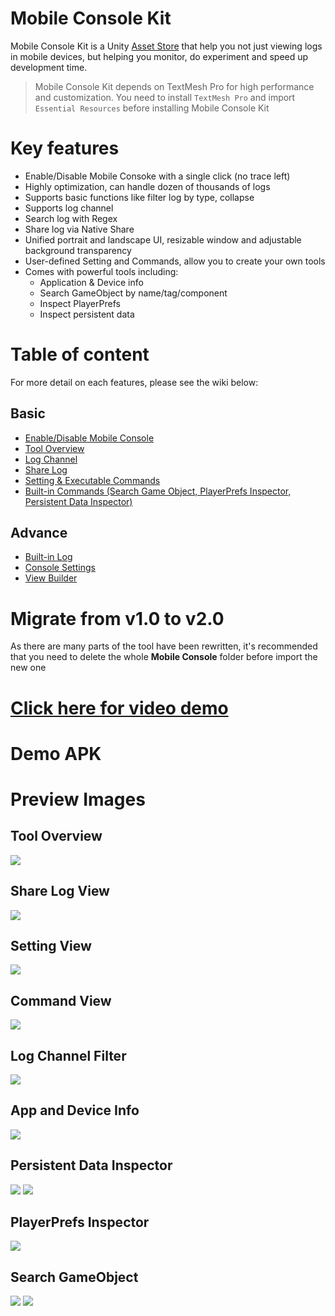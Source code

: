 # Mobile Console Kit
Mobile Console Kit is a Unity [Asset Store](https://assetstore.unity.com/packages/tools/gui/mobile-console-kit-128118) that help you not just viewing logs in mobile devices, but helping you monitor, do experiment and speed up development time.

> Mobile Console Kit depends on TextMesh Pro for high performance and customization. You need to install `TextMesh Pro` and import `Essential Resources` before installing Mobile Console Kit

# Key features
- Enable/Disable Mobile Consoke with a single click (no trace left)
- Highly optimization, can handle dozen of thousands of logs
- Supports basic functions like filter log by type, collapse
- Supports log channel
- Search log with Regex
- Share log via Native Share
- Unified portrait and landscape UI, resizable window and adjustable background transparency
- User-defined Setting and Commands, allow you to create your own tools
- Comes with powerful tools including: 
  - Application & Device info
  - Search GameObject by name/tag/component
  - Inspect PlayerPrefs
  - Inspect persistent data

# Table of content
For more detail on each features, please see the wiki below:
## Basic
- [Enable/Disable Mobile Console](https://github.com/pixeption/MobileConsoleKit/wiki/Enable-Console)
- [Tool Overview](https://github.com/pixeption/MobileConsoleKit/wiki)
- [Log Channel](https://github.com/pixeption/MobileConsoleKit/wiki/Log-Channel)
- [Share Log](https://github.com/pixeption/MobileConsoleKit/wiki/Share-Log)
- [Setting & Executable Commands](https://github.com/pixeption/MobileConsoleKit/wiki/Commands)
- [Built-in Commands (Search Game Object, PlayerPrefs Inspector, Persistent Data Inspector)](https://github.com/pixeption/MobileConsoleKit/wiki/Built-in-Commands)

## Advance
- [Built-in Log](https://github.com/pixeption/MobileConsoleKit/wiki/Built-in-Log)
- [Console Settings](https://github.com/pixeption/MobileConsoleKit/wiki/Console-Settings)
- [View Builder](https://github.com/pixeption/MobileConsoleKit/wiki/View-Builder)

# Migrate from v1.0 to v2.0
As there are many parts of the tool have been rewritten, it's recommended that you need to delete the whole **Mobile Console** folder before import the new one

# [Click here for video demo](https://youtu.be/IGDuiXixl1Q)

# Demo APK

# Preview Images
## Tool Overview
![](https://github.com/pixeption/MobileConsoleKit/blob/master/images/background_transparency.png)

## Share Log View
![](https://github.com/pixeption/MobileConsoleKit/blob/master/images/share_3.PNG)

## Setting View
![](https://github.com/pixeption/MobileConsoleKit/blob/master/images/setting_view.png)

## Command View
![](https://github.com/pixeption/MobileConsoleKit/blob/master/images/command_view.png)

## Log Channel Filter
![](https://github.com/pixeption/MobileConsoleKit/blob/master/images/channel_filter.png)

## App and Device Info
![](https://github.com/pixeption/MobileConsoleKit/blob/master/images/app_and_device_info.png)

## Persistent Data Inspector
![](https://github.com/pixeption/MobileConsoleKit/blob/master/images/persistent_data_inspector.png) ![](https://github.com/pixeption/MobileConsoleKit/blob/master/images/text_inspector.png)

## PlayerPrefs Inspector
![](https://github.com/pixeption/MobileConsoleKit/blob/master/images/player_prefs_inspector.png)

## Search GameObject
![](https://github.com/pixeption/MobileConsoleKit/blob/master/images/search_game_object_result.png) ![](https://github.com/pixeption/MobileConsoleKit/blob/master/images/game_object_inspector.png)
